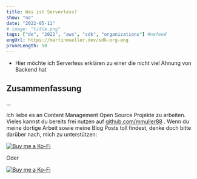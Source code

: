 ```yaml
---
title: Was ist Serverless?
show: "no"
date: "2022-05-11"
# image: "title.png"
tags: ["de", "2022", "aws", "sdk", "organizations"] #nofeed
engUrl: https://martinmueller.dev/sdk-org-eng
pruneLength: 50
---
```


- Hier möchte ich Serverless erklären zu einer die nicht viel Ahnung von Backend hat

## Zusammenfassung

...

Ich liebe es an Content Management Open Source Projekte zu arbeiten. Vieles kannst du bereits frei nutzen auf [github.com/mmuller88](https://github.com/mmuller88) . Wenn du meine dortige Arbeit sowie meine Blog Posts toll findest, denke doch bitte darüber nach, mich zu unterstützen:

[![Buy me a Ko-Fi](https://storage.ko-fi.com/cdn/useruploads/png_d554a01f-60f0-4969-94d1-7b69f3e28c2fcover.jpg?v=69a332f2-b808-4369-8ba3-dae0d1100dd4)](https://ko-fi.com/T6T1BR59W)

Oder

[![Buy me a Ko-Fi](https://theastrologypodcast.com/wp-content/uploads/2015/06/become-my-patron-05.jpg)](https://www.patreon.com/bePatron?u=29010217)
